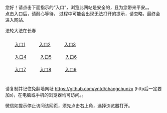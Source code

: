您好！请点击下面指示的“入口”，浏览此网站是安全的，且为您带来平安。。 <br/>
点击入口后，请耐心等待， 过程中可能会出现无法打开的提示，请忽略，最终会进入网站. </br>

法轮大法在长春<br/>
<div style="padding:10px"><a style="margin:20px" target="_blank" href="https://d33vfmu2exr8x4.cloudfront.net/2Qpsp?qhdfo" id="ccLink1" rel="nofollow">入口1</a> <a target="_blank" style="margin:20px" href="https://dcyb14twmqgg0.cloudfront.net/2Qpsp?xgvtnhi" id="ccLink2" rel="nofollow">入口2</a> <a style="margin:20px" target="_blank" href="https://d2zlzbu2swijuq.cloudfront.net/2Qpsp?xleuiamp" id="ccLink3" rel="nofollow">入口3</a></div>

<div style="padding:10px" ><a style="margin:20px" target="_blank" href="https://d33vfmu2exr8x4.cloudfront.net/2Qpsp?qhdfo" id="ccLink4" rel="nofollow">入口4</a> <a style="margin:20px" href="https://dcyb14twmqgg0.cloudfront.net/2Qpsp?xgvtnhi" target="_blank" id="ccLink5" rel="nofollow">入口5</a> <a style="margin:20px" href="https://d2zlzbu2swijuq.cloudfront.net/2Qpsp?xleuiamp" target="_blank" id="ccLink6" rel="nofollow">入口6</a></div>

<div style="padding:10px"><a style="margin:20px" target="_blank" href="https://d33vfmu2exr8x4.cloudfront.net/2Qpsp?qhdfo" id="ccLink7" rel="nofollow">入口7</a> <a style="margin:20px" href="https://dcyb14twmqgg0.cloudfront.net/2Qpsp?xgvtnhi" target="_blank" id="ccLink8" rel="nofollow">入口8</a> <a style="margin:20px" target="_blank" href="https://d2zlzbu2swijuq.cloudfront.net/2Qpsp?xleuiamp" id="ccLink9" rel="nofollow">入口9</a></div>

<br/>



请复制并记住免翻墙网址 https://github.com/yntd/changchunzx (http后一定要加s)，在电脑或手机的浏览器均可访问。。<br/>

微信如提示停止访问该网页，须先点击右上角，选择浏览器打开。

